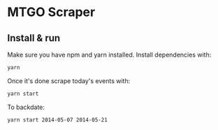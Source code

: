 # MTGO Scraper

## Install & run

Make sure you have npm and yarn installed. Install dependencies with:

```bash
yarn
```

Once it's done scrape today's events with:

```bash
yarn start
```

To backdate:

```bash
yarn start 2014-05-07 2014-05-21
```
